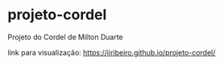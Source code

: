 # projeto-cordel
Projeto do Cordel de Milton Duarte

link para visualização: https://jiribeiro.github.io/projeto-cordel/
